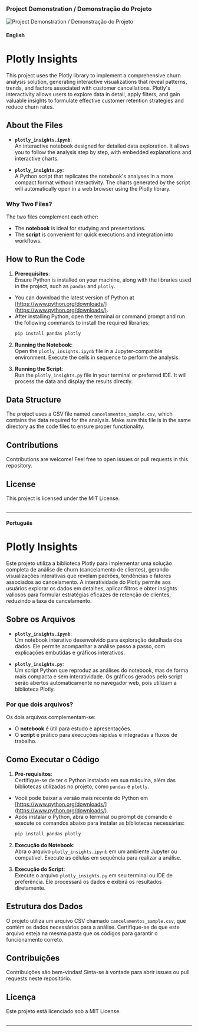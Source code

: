 ### Project Demonstration / Demonstração do Projeto

![Project Demonstration / Demonstração do Projeto](https://github.com/arnesanches/plotly-insights/blob/main/Anima%C3%A7%C3%A3o.gif?raw=true)

#### English 

# Plotly Insights

This project uses the Plotly library to implement a comprehensive churn analysis solution, generating interactive visualizations that reveal patterns, trends, and factors associated with customer cancellations. Plotly's interactivity allows users to explore data in detail, apply filters, and gain valuable insights to formulate effective customer retention strategies and reduce churn rates.

## About the Files

- **`plotly_insights.ipynb`**:  
  An interactive notebook designed for detailed data exploration. It allows you to follow the analysis step by step, with embedded explanations and interactive charts.

- **`plotly_insights.py`**:  
  A Python script that replicates the notebook's analyses in a more compact format without interactivity. The charts generated by the script will automatically open in a web browser using the Plotly library.

### Why Two Files?

The two files complement each other:  
- The **notebook** is ideal for studying and presentations.  
- The **script** is convenient for quick executions and integration into workflows.

## How to Run the Code

1. **Prerequisites**:  
   Ensure Python is installed on your machine, along with the libraries used in the project, such as `pandas` and `plotly`. 
-  You can download the latest version of Python at [https://www.python.org/downloads/](https://www.python.org/downloads/).
-  After installing Python, open the terminal or command prompt and run the following commands to install the required libraries:
    ```bash
    pip install pandas plotly
    ```
2. **Running the Notebook**:  
   Open the `plotly_insights.ipynb` file in a Jupyter-compatible environment. Execute the cells in sequence to perform the analysis.

3. **Running the Script**:  
   Run the `plotly_insights.py` file in your terminal or preferred IDE. It will process the data and display the results directly.

## Data Structure

The project uses a CSV file named `cancelamentos_sample.csv`, which contains the data required for the analysis. Make sure this file is in the same directory as the code files to ensure proper functionality.

## Contributions

Contributions are welcome! Feel free to open issues or pull requests in this repository.

## License

This project is licensed under the MIT License.

##

---

#### Português

# Plotly Insights

Este projeto utiliza a biblioteca Plotly para implementar uma solução completa de análise de churn (cancelamento de clientes), gerando visualizações interativas que revelam padrões, tendências e fatores associados ao cancelamento. A interatividade do Plotly permite aos usuários explorar os dados em detalhes, aplicar filtros e obter insights valiosos para formular estratégias eficazes de retenção de clientes, reduzindo a taxa de cancelamento.

## Sobre os Arquivos

- **`plotly_insights.ipynb`**:  
  Um notebook interativo desenvolvido para exploração detalhada dos dados. Ele permite acompanhar a análise passo a passo, com explicações embutidas e gráficos interativos.

- **`plotly_insights.py`**:  
  Um script Python que reproduz as análises do notebook, mas de forma mais compacta e sem interatividade. Os gráficos gerados pelo script serão abertos automaticamente no navegador web, pois utilizam a biblioteca Plotly.

### Por que dois arquivos?

Os dois arquivos complementam-se:  
- O **notebook** é útil para estudo e apresentações.  
- O **script** é prático para execuções rápidas e integradas a fluxos de trabalho.

## Como Executar o Código

1. **Pré-requisitos**:  
   Certifique-se de ter o Python instalado em sua máquina, além das bibliotecas utilizadas no projeto, como `pandas` e `plotly`. 
-  Você pode baixar a versão mais recente do Python em [https://www.python.org/downloads/](https://www.python.org/downloads/).
-  Após instalar o Python, abra o terminal ou prompt de comando e execute os comandos abaixo para instalar as bibliotecas necessárias:
    ```bash
    pip install pandas plotly
    ```
2. **Execução do Notebook**:  
   Abra o arquivo `plotly_insights.ipynb` em um ambiente Jupyter ou compatível. Execute as células em sequência para realizar a análise.

3. **Execução do Script**:  
   Execute o arquivo `plotly_insights.py` em seu terminal ou IDE de preferência. Ele processará os dados e exibirá os resultados diretamente.

## Estrutura dos Dados

O projeto utiliza um arquivo CSV chamado `cancelamentos_sample.csv`, que contém os dados necessários para a análise. Certifique-se de que este arquivo esteja na mesma pasta que os códigos para garantir o funcionamento correto.

## Contribuições

Contribuições são bem-vindas! Sinta-se à vontade para abrir issues ou pull requests neste repositório.

## Licença

Este projeto está licenciado sob a MIT License.

##

---

